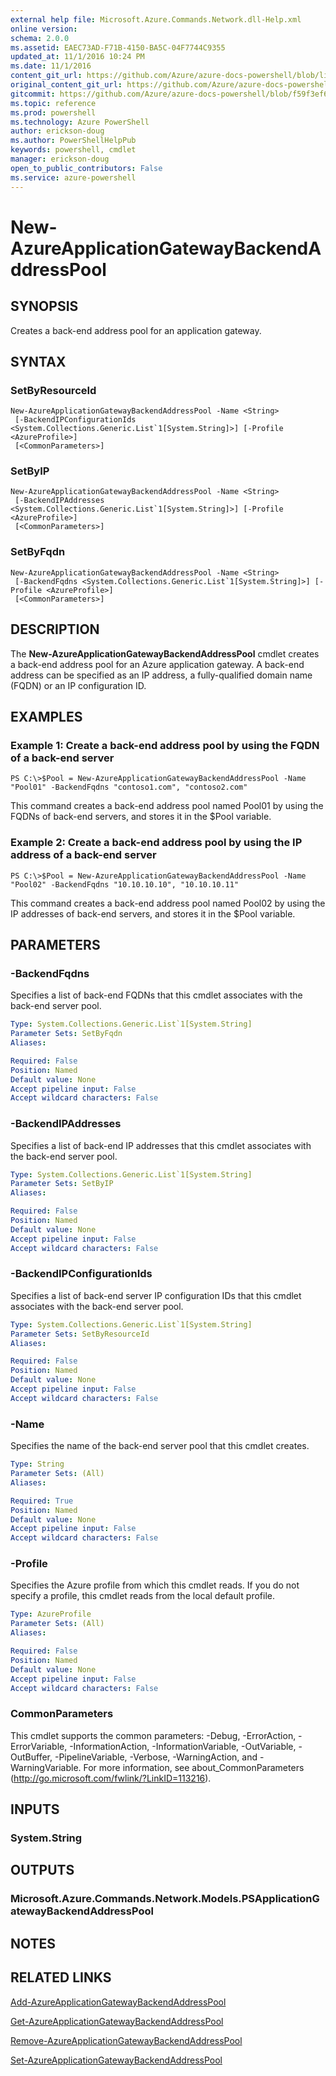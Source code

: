 ```yaml
---
external help file: Microsoft.Azure.Commands.Network.dll-Help.xml
online version: 
schema: 2.0.0
ms.assetid: EAEC73AD-F71B-4150-BA5C-04F7744C9355
updated_at: 11/1/2016 10:24 PM
ms.date: 11/1/2016
content_git_url: https://github.com/Azure/azure-docs-powershell/blob/live/azureps-cmdlets-docs/ResourceManager/AzureRM.Network/v0.9.8/New-AzureApplicationGatewayBackendAddressPool.md
original_content_git_url: https://github.com/Azure/azure-docs-powershell/blob/live/azureps-cmdlets-docs/ResourceManager/AzureRM.Network/v0.9.8/New-AzureApplicationGatewayBackendAddressPool.md
gitcommit: https://github.com/Azure/azure-docs-powershell/blob/f59f3ef60bc592383812213e69fd77ba950759ed/azureps-cmdlets-docs/ResourceManager/AzureRM.Network/v0.9.8/New-AzureApplicationGatewayBackendAddressPool.md
ms.topic: reference
ms.prod: powershell
ms.technology: Azure PowerShell
author: erickson-doug
ms.author: PowerShellHelpPub
keywords: powershell, cmdlet
manager: erickson-doug
open_to_public_contributors: False
ms.service: azure-powershell
---
```


# New-AzureApplicationGatewayBackendAddressPool

## SYNOPSIS
Creates a back-end address pool for an application gateway.

## SYNTAX

### SetByResourceId
```
New-AzureApplicationGatewayBackendAddressPool -Name <String>
 [-BackendIPConfigurationIds <System.Collections.Generic.List`1[System.String]>] [-Profile <AzureProfile>]
 [<CommonParameters>]
```

### SetByIP
```
New-AzureApplicationGatewayBackendAddressPool -Name <String>
 [-BackendIPAddresses <System.Collections.Generic.List`1[System.String]>] [-Profile <AzureProfile>]
 [<CommonParameters>]
```

### SetByFqdn
```
New-AzureApplicationGatewayBackendAddressPool -Name <String>
 [-BackendFqdns <System.Collections.Generic.List`1[System.String]>] [-Profile <AzureProfile>]
 [<CommonParameters>]
```

## DESCRIPTION
The **New-AzureApplicationGatewayBackendAddressPool** cmdlet creates a back-end address pool for an Azure application gateway.
A back-end address can be specified as an IP address, a fully-qualified domain name (FQDN) or an IP configuration ID.

## EXAMPLES

### Example 1: Create a back-end address pool by using the FQDN of a back-end server
```
PS C:\>$Pool = New-AzureApplicationGatewayBackendAddressPool -Name "Pool01" -BackendFqdns "contoso1.com", "contoso2.com"
```

This command creates a back-end address pool named Pool01 by using the FQDNs of back-end servers, and stores it in the $Pool variable.

### Example 2: Create a back-end address pool by using the IP address of a back-end server
```
PS C:\>$Pool = New-AzureApplicationGatewayBackendAddressPool -Name "Pool02" -BackendFqdns "10.10.10.10", "10.10.10.11"
```

This command creates a back-end address pool named Pool02 by using the IP addresses of back-end servers, and stores it in the $Pool variable.

## PARAMETERS

### -BackendFqdns
Specifies a list of back-end FQDNs that this cmdlet associates with the back-end server pool.

```yaml
Type: System.Collections.Generic.List`1[System.String]
Parameter Sets: SetByFqdn
Aliases: 

Required: False
Position: Named
Default value: None
Accept pipeline input: False
Accept wildcard characters: False
```

### -BackendIPAddresses
Specifies a list of back-end IP addresses that this cmdlet associates with the back-end server pool.

```yaml
Type: System.Collections.Generic.List`1[System.String]
Parameter Sets: SetByIP
Aliases: 

Required: False
Position: Named
Default value: None
Accept pipeline input: False
Accept wildcard characters: False
```

### -BackendIPConfigurationIds
Specifies a list of back-end server IP configuration IDs that this cmdlet associates with the back-end server pool.

```yaml
Type: System.Collections.Generic.List`1[System.String]
Parameter Sets: SetByResourceId
Aliases: 

Required: False
Position: Named
Default value: None
Accept pipeline input: False
Accept wildcard characters: False
```

### -Name
Specifies the name of the back-end server pool that this cmdlet creates.

```yaml
Type: String
Parameter Sets: (All)
Aliases: 

Required: True
Position: Named
Default value: None
Accept pipeline input: False
Accept wildcard characters: False
```

### -Profile
Specifies the Azure profile from which this cmdlet reads.
If you do not specify a profile, this cmdlet reads from the local default profile.

```yaml
Type: AzureProfile
Parameter Sets: (All)
Aliases: 

Required: False
Position: Named
Default value: None
Accept pipeline input: False
Accept wildcard characters: False
```

### CommonParameters
This cmdlet supports the common parameters: -Debug, -ErrorAction, -ErrorVariable, -InformationAction, -InformationVariable, -OutVariable, -OutBuffer, -PipelineVariable, -Verbose, -WarningAction, and -WarningVariable. For more information, see about_CommonParameters (http://go.microsoft.com/fwlink/?LinkID=113216).

## INPUTS

### System.String

## OUTPUTS

### Microsoft.Azure.Commands.Network.Models.PSApplicationGatewayBackendAddressPool

## NOTES

## RELATED LINKS

[Add-AzureApplicationGatewayBackendAddressPool](xref:ResourceManager/AzureRM.Network/v0.9.8/Add-AzureApplicationGatewayBackendAddressPool.md)

[Get-AzureApplicationGatewayBackendAddressPool](xref:ResourceManager/AzureRM.Network/v0.9.8/Get-AzureApplicationGatewayBackendAddressPool.md)

[Remove-AzureApplicationGatewayBackendAddressPool](xref:ResourceManager/AzureRM.Network/v0.9.8/Remove-AzureApplicationGatewayBackendAddressPool.md)

[Set-AzureApplicationGatewayBackendAddressPool](xref:ResourceManager/AzureRM.Network/v0.9.8/Set-AzureApplicationGatewayBackendAddressPool.md)


